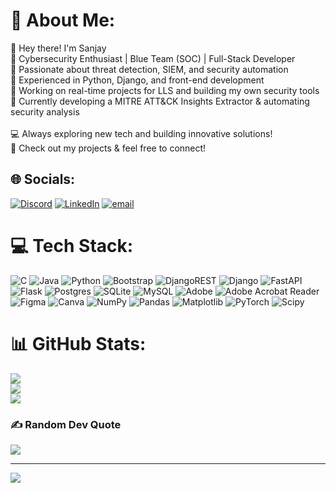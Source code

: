 # 💫 About Me:
👋 Hey there! I'm Sanjay<br>🔹 Cybersecurity Enthusiast | Blue Team (SOC) | Full-Stack Developer<br>🔹 Passionate about threat detection, SIEM, and security automation<br>🔹 Experienced in Python, Django, and front-end development<br>🔹 Working on real-time projects for LLS and building my own security tools<br>🔹 Currently developing a MITRE ATT&CK Insights Extractor & automating security analysis<br><br>💻 Always exploring new tech and building innovative solutions!<br>📌 Check out my projects & feel free to connect!


## 🌐 Socials:
[![Discord](https://img.shields.io/badge/Discord-%237289DA.svg?logo=discord&logoColor=white)](https://discord.gg/rogue8306) [![LinkedIn](https://img.shields.io/badge/LinkedIn-%230077B5.svg?logo=linkedin&logoColor=white)]([www.linkedin.com/in/sanjay-suresh-429471332](https://www.linkedin.com/in/sanjay-suresh-429471332/)) [![email](https://img.shields.io/badge/Email-D14836?logo=gmail&logoColor=white)](mailto:sanjayswork123@gmail.com) 

# 💻 Tech Stack:
![C](https://img.shields.io/badge/c-%2300599C.svg?style=for-the-badge&logo=c&logoColor=white) ![Java](https://img.shields.io/badge/java-%23ED8B00.svg?style=for-the-badge&logo=openjdk&logoColor=white) ![Python](https://img.shields.io/badge/python-3670A0?style=for-the-badge&logo=python&logoColor=ffdd54) ![Bootstrap](https://img.shields.io/badge/bootstrap-%238511FA.svg?style=for-the-badge&logo=bootstrap&logoColor=white) ![DjangoREST](https://img.shields.io/badge/DJANGO-REST-ff1709?style=for-the-badge&logo=django&logoColor=white&color=ff1709&labelColor=gray) ![Django](https://img.shields.io/badge/django-%23092E20.svg?style=for-the-badge&logo=django&logoColor=white) ![FastAPI](https://img.shields.io/badge/FastAPI-005571?style=for-the-badge&logo=fastapi) ![Flask](https://img.shields.io/badge/flask-%23000.svg?style=for-the-badge&logo=flask&logoColor=white) ![Postgres](https://img.shields.io/badge/postgres-%23316192.svg?style=for-the-badge&logo=postgresql&logoColor=white) ![SQLite](https://img.shields.io/badge/sqlite-%2307405e.svg?style=for-the-badge&logo=sqlite&logoColor=white) ![MySQL](https://img.shields.io/badge/mysql-4479A1.svg?style=for-the-badge&logo=mysql&logoColor=white) ![Adobe](https://img.shields.io/badge/adobe-%23FF0000.svg?style=for-the-badge&logo=adobe&logoColor=white) ![Adobe Acrobat Reader](https://img.shields.io/badge/Adobe%20Acrobat%20Reader-EC1C24.svg?style=for-the-badge&logo=Adobe%20Acrobat%20Reader&logoColor=white) ![Figma](https://img.shields.io/badge/figma-%23F24E1E.svg?style=for-the-badge&logo=figma&logoColor=white) ![Canva](https://img.shields.io/badge/Canva-%2300C4CC.svg?style=for-the-badge&logo=Canva&logoColor=white) ![NumPy](https://img.shields.io/badge/numpy-%23013243.svg?style=for-the-badge&logo=numpy&logoColor=white) ![Pandas](https://img.shields.io/badge/pandas-%23150458.svg?style=for-the-badge&logo=pandas&logoColor=white) ![Matplotlib](https://img.shields.io/badge/Matplotlib-%23ffffff.svg?style=for-the-badge&logo=Matplotlib&logoColor=black) ![PyTorch](https://img.shields.io/badge/PyTorch-%23EE4C2C.svg?style=for-the-badge&logo=PyTorch&logoColor=white) ![Scipy](https://img.shields.io/badge/SciPy-%230C55A5.svg?style=for-the-badge&logo=scipy&logoColor=%white)
# 📊 GitHub Stats:
![](https://github-readme-stats.vercel.app/api?username=Sanjay-Suresh2005&theme=dark&hide_border=false&include_all_commits=true&count_private=false)<br/>
![](https://nirzak-streak-stats.vercel.app/?user=Sanjay-Suresh2005&theme=dark&hide_border=false)<br/>
![](https://github-readme-stats.vercel.app/api/top-langs/?username=Sanjay-Suresh2005&theme=dark&hide_border=false&include_all_commits=true&count_private=false&layout=compact)

### ✍️ Random Dev Quote
![](https://quotes-github-readme.vercel.app/api?type=horizontal&theme=radical)

---
[![](https://visitcount.itsvg.in/api?id=Sanjay-Suresh2005&icon=2&color=1)](https://visitcount.itsvg.in)

<!-- Proudly created with GPRM ( https://gprm.itsvg.in ) -->
